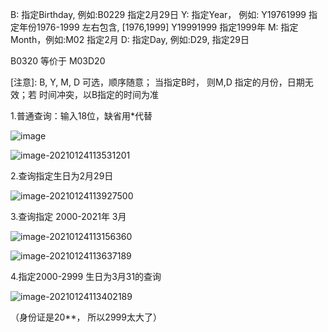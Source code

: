 B: 指定Birthday, 例如:B0229 指定2月29日
Y: 指定Year，  例如: Y19761999 指定年份1976-1999  左右包含, [1976,1999]
                       Y19991999  指定1999年
  M: 指定Month，例如:M02 指定2月
  D: 指定Day, 例如:D29, 指定29日

B0320 等价于 M03D20

[注意]: B, Y, M, D 可选，顺序随意；
          当指定B时， 则M,D 指定的月份，日期无效；若 时间冲突，以B指定的时间为准





1.普通查询：输入18位，缺省用*代替

![image](https://github.com/zhang-wqin/train_ticket_IDCardNumber_fill/tree/main/README.assets/image-20210124113508762.png)

![image-20210124113531201](C:\Users\Administrator\AppData\Roaming\Typora\typora-user-images\image-20210124113531201.png)



2.查询指定生日为2月29日

![image-20210124113927500](C:\Users\Administrator\AppData\Roaming\Typora\typora-user-images\image-20210124113927500.png)



3.查询指定 2000-2021年 3月

![image-20210124113156360](C:\Users\Administrator\AppData\Roaming\Typora\typora-user-images\image-20210124113156360.png)

![image-20210124113637189](C:\Users\Administrator\AppData\Roaming\Typora\typora-user-images\image-20210124113637189.png)





4.指定2000-2999 生日为3月31的查询

![image-20210124113402189](C:\Users\Administrator\AppData\Roaming\Typora\typora-user-images\image-20210124113402189.png)

（身份证是20**， 所以2999太大了）
